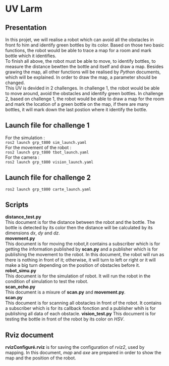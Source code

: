 # UV Larm
## Presentation
In this projet, we will realise a robot which can avoid all the obstacles in front fo him and identify green bottles by its color. Based on those two basic functions, the robot would be able to trace a map for a room and mark bottle which it identifies.  
To finish all above, the robot must be able to move, to identify bottles, to measure the distance bewtten the bottle and itself and draw a map. Besides grawing the map, all other functions will be realised by *Python* documents, which will be explained. In order to draw the map, a parameter should be changed.  
This UV is devided in 2 challenges. In challenge 1, the robot would be able to move around, avoid the obstacles and identify green bottles. In challenge 2, based on challenge 1, the robot would be able to draw a map for the room and mark the location of a green bottle on the map, if there are many bottles, it will mark down the last postion where it identify the bottle.  

## Launch file for challenge 1
For the simulation :  
`ros2 launch grp_t800 sim_launch.yaml`  
For the movement of the robot :  
`ros2 launch grp_t800 tbot_launch.yaml`  
For the camera :  
`ros2 launch grp_t800 vision_launch.yaml`

## Launch file for challenge 2
`ros2 launch grp_t800 carte_launch.yaml`

## Scripts
**distance_test.py**  
This document is for the distance between the robot and the bottle. The bottle is detected by its color then the distance will be calculated by its dimensions *dx*, *dy* and *dz*.  
**movement.py**  
This document is for moving the robot,it contains a subscriber which is for getting the information published by **scan.py** and a publisher which is for publishing the movement to the robot. In this document, the robot will run as there is nothing in front of it; otherwise, it will turn to left or right or it will make a big turn depending on the position of obstacles before it.  
**robot_simu.py**  
This document is for the simulation of robot. It will run the robot in the condition of simulation to test the robot.  
**scan_echo.py**  
This document is a mixure of **scan.py** and **movement.py**.  
**scan.py**    
This document is for scanning all obstacles in front of the robot. It contains a subscriber which is for its callback fonction and a publisher whih is for publishing all data of each obstacle.
**vision_test.py** 
This document is for testing the bottle in front of the robot by its color on *HSV*. 

## Rviz document
**rvizConfiguré.rviz** is for saving the configuration of *rviz2*, used by mapping. In this document, *map* and *axe* are prepared in order to show the map and the position of the robot.


